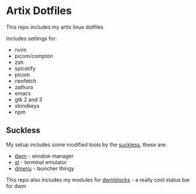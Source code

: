 # Artix Dotfiles

This repo includes my artix linux dotfiles

Includes settings for:
* nvim
* picom/compton
* zsh
* spicetify
* picom
* neofetch
* zathura
* emacs
* gtk 2 and 3
* xbindkeys
* npm

## Suckless

My setup includes some modified tools by the [suckless](https://suckless.org/), these are:
* [dwm](https://github.com/Tommykaf/dwm) - window manager
* [st](https://github.com/Tommykaf/st) - terminal emulator
* [dmenu](https://github.com/Tommykaf/dmenu) - launcher thingy

This repo also includes my modules for [dwmblocks](https://github.com/torrinfail/dwmblocks) - a really cool status bar for dwm
